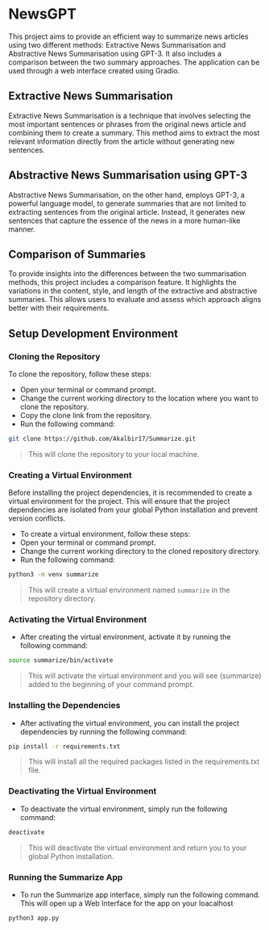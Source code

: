 # NewsGPT

This project aims to provide an efficient way to summarize news articles using two different methods: Extractive News Summarisation and Abstractive News Summarisation using GPT-3. It also includes a comparison between the two summary approaches. The application can be used through a web interface created using Gradio.

## Extractive News Summarisation

Extractive News Summarisation is a technique that involves selecting the most important sentences or phrases from the original news article and combining them to create a summary. This method aims to extract the most relevant information directly from the article without generating new sentences.

## Abstractive News Summarisation using GPT-3

Abstractive News Summarisation, on the other hand, employs GPT-3, a powerful language model, to generate summaries that are not limited to extracting sentences from the original article. Instead, it generates new sentences that capture the essence of the news in a more human-like manner.

## Comparison of Summaries

To provide insights into the differences between the two summarisation methods, this project includes a comparison feature. It highlights the variations in the content, style, and length of the extractive and abstractive summaries. This allows users to evaluate and assess which approach aligns better with their requirements.

## Setup Development Environment

### Cloning the Repository

To clone the repository, follow these steps:

- Open your terminal or command prompt.
- Change the current working directory to the location where you want to clone the repository.
- Copy the clone link from the repository.
- Run the following command:

```bash
git clone https://github.com/Akalbir17/Summarize.git
```

> This will clone the repository to your local machine.

### Creating a Virtual Environment

Before installing the project dependencies, it is recommended to create a virtual environment for the project. This will ensure that the project dependencies are isolated from your global Python installation and prevent version conflicts.

- To create a virtual environment, follow these steps:
- Open your terminal or command prompt.
- Change the current working directory to the cloned repository directory.
- Run the following command:

```bash
python3 -m venv summarize
```

> This will create a virtual environment named `summarize` in the repository directory.

### Activating the Virtual Environment

- After creating the virtual environment, activate it by running the following command:

```bash
source summarize/bin/activate
```

> This will activate the virtual environment and you will see (summarize) added to the beginning of your command prompt.

### Installing the Dependencies

- After activating the virtual environment, you can install the project dependencies by running the following command:

```bash
pip install -r requirements.txt
```

> This will install all the required packages listed in the requirements.txt file.

### Deactivating the Virtual Environment

- To deactivate the virtual environment, simply run the following command:

```bash
deactivate
```

> This will deactivate the virtual environment and return you to your global Python installation.

### Running the Summarize App

- To run the Summarize app interface, simply run the following command. This will open up a Web Interface for the app on your loacalhost

```bash
python3 app.py
```

